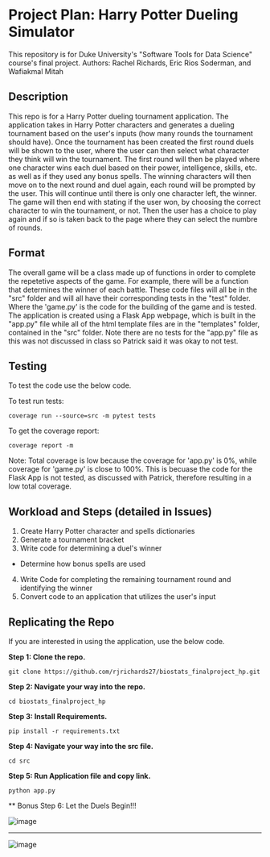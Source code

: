 # Project Plan: Harry Potter Dueling Simulator

This repository is for Duke University's "Software Tools for Data Science" course's final project. 
Authors: Rachel Richards, Eric Rios Soderman, and Wafiakmal Mitah

## Description
This repo is for a Harry Potter dueling tournament application. The application takes in Harry Potter characters and generates a dueling tournament based on the user's inputs (how many rounds the tournament should have). Once the tournament has been created the first round duels will be shown to the user, where the user can then select what character they think will win the tournament. The first round will then be played where one character wins each duel based on their power, intelligence, skills, etc. as well as if they used any bonus spells. The winning characters will then move on to the next round and duel again, each round will be prompted by the user. This will continue until there is only one character left, the winner. The game will then end with stating if the user won, by choosing the correct character to win the tournament, or not. Then the user has a choice to play again and if so is taken back to the page where they can select the numbre of rounds.

## Format
The overall game will be a class made up of functions in order to complete the repetetive aspects of the game. For example, there will be a function that determines the winner of each battle. These code files will all be in the "src" folder and will all have their corresponding tests in the "test" folder. Where the 'game.py' is the code for the building of the game and is tested. The application is created using a Flask App webpage, which is built in the "app.py" file while all of the html template files are in the "templates" folder, contained in the "src" folder. Note there are no tests for the "app.py" file as this was not discussed in class so Patrick said it was okay to not test.

## Testing
To test the code use the below code.

To test run tests:
```
coverage run --source=src -m pytest tests
```
To get the coverage report:
```
coverage report -m
```
Note: Total coverage is low because the coverage for 'app.py' is 0%, while coverage for 'game.py' is close to 100%. This is becuase the code for the Flask App is not tested, as discussed with Patrick, therefore resulting in a low total coverage.


## Workload and Steps (detailed in Issues)
1. Create Harry Potter character and spells dictionaries
2. Generate a tournament bracket
3. Write code for determining a duel's winner
  * Determine how bonus spells are used
4. Write Code for completing the remaining tournament round and identifying the winner
5. Convert code to an application that utilizes the user's input


## Replicating the Repo

If you are interested in using the application, use the below code.

**Step 1: Clone the repo.**

```
git clone https://github.com/rjrichards27/biostats_finalproject_hp.git
```

**Step 2: Navigate your way into the repo.**

```
cd biostats_finalproject_hp
```

**Step 3: Install Requirements.**

```
pip install -r requirements.txt
```

**Step 4: Navigate your way into the src file.**

```
cd src
```

**Step 5: Run Application file and copy link.**

```
python app.py
```

** Bonus Step 6: Let the Duels Begin!!!

![image](https://user-images.githubusercontent.com/70504872/235370213-f4c202ae-eb22-446f-9015-db6c00dd6d45.png)

---

![image](https://user-images.githubusercontent.com/70504872/235370236-78faad2e-872c-4bd2-a6c9-9436ec59d945.png)

